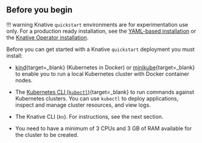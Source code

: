 <!-- Snippet used in the following topics:
- versioned/getting-started/README.md
- versioned/getting-started/quickstart-install.md
-->
## Before you begin

!!! warning
    Knative `quickstart` environments are for experimentation use only.
    For a production ready installation, see the [YAML-based installation](../install/yaml-install/)
    or the [Knative Operator installation](../install/operator/knative-with-operators/).

Before you can get started with a Knative `quickstart` deployment you must install:

- [kind](https://kind.sigs.k8s.io/docs/user/quick-start){target=_blank} (Kubernetes in Docker)
or [minikube](https://minikube.sigs.k8s.io/docs/start/){target=_blank} to enable
you to run a local Kubernetes cluster with Docker container nodes.

- The [Kubernetes CLI (`kubectl`)](https://kubernetes.io/docs/tasks/tools/install-kubectl){target=_blank} to run commands against Kubernetes clusters. You can use `kubectl` to deploy applications, inspect and manage cluster resources, and view logs.

- The Knative CLI (`kn`). For instructions, see the next section.

- You need to have a minimum of 3&nbsp;CPUs and 3&nbsp;GB of RAM available for the cluster to be created.
